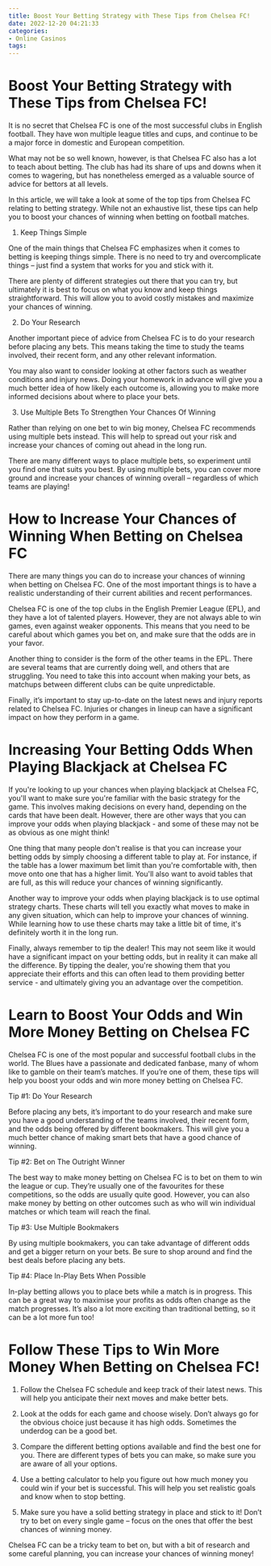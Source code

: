```yaml
---
title: Boost Your Betting Strategy with These Tips from Chelsea FC!
date: 2022-12-20 04:21:33
categories:
- Online Casinos
tags:
---
```



#  Boost Your Betting Strategy with These Tips from Chelsea FC!

It is no secret that Chelsea FC is one of the most successful clubs in English football. They have won multiple league titles and cups, and continue to be a major force in domestic and European competition.

What may not be so well known, however, is that Chelsea FC also has a lot to teach about betting. The club has had its share of ups and downs when it comes to wagering, but has nonetheless emerged as a valuable source of advice for bettors at all levels.

In this article, we will take a look at some of the top tips from Chelsea FC relating to betting strategy. While not an exhaustive list, these tips can help you to boost your chances of winning when betting on football matches.

1) Keep Things Simple

One of the main things that Chelsea FC emphasizes when it comes to betting is keeping things simple. There is no need to try and overcomplicate things – just find a system that works for you and stick with it.

There are plenty of different strategies out there that you can try, but ultimately it is best to focus on what you know and keep things straightforward. This will allow you to avoid costly mistakes and maximize your chances of winning.

2) Do Your Research

Another important piece of advice from Chelsea FC is to do your research before placing any bets. This means taking the time to study the teams involved, their recent form, and any other relevant information.

You may also want to consider looking at other factors such as weather conditions and injury news. Doing your homework in advance will give you a much better idea of how likely each outcome is, allowing you to make more informed decisions about where to place your bets.

3) Use Multiple Bets To Strengthen Your Chances Of Winning

Rather than relying on one bet to win big money, Chelsea FC recommends using multiple bets instead. This will help to spread out your risk and increase your chances of coming out ahead in the long run.

There are many different ways to place multiple bets, so experiment until you find one that suits you best. By using multiple bets, you can cover more ground and increase your chances of winning overall – regardless of which teams are playing!

#  How to Increase Your Chances of Winning When Betting on Chelsea FC 

There are many things you can do to increase your chances of winning when betting on Chelsea FC. One of the most important things is to have a realistic understanding of their current abilities and recent performances.

Chelsea FC is one of the top clubs in the English Premier League (EPL), and they have a lot of talented players. However, they are not always able to win games, even against weaker opponents. This means that you need to be careful about which games you bet on, and make sure that the odds are in your favor.

Another thing to consider is the form of the other teams in the EPL. There are several teams that are currently doing well, and others that are struggling. You need to take this into account when making your bets, as matchups between different clubs can be quite unpredictable.

Finally, it’s important to stay up-to-date on the latest news and injury reports related to Chelsea FC. Injuries or changes in lineup can have a significant impact on how they perform in a game.

#  Increasing Your Betting Odds When Playing Blackjack at Chelsea FC 

If you're looking to up your chances when playing blackjack at Chelsea FC, you'll want to make sure you're familiar with the basic strategy for the game. This involves making decisions on every hand, depending on the cards that have been dealt. However, there are other ways that you can improve your odds when playing blackjack - and some of these may not be as obvious as one might think!

One thing that many people don't realise is that you can increase your betting odds by simply choosing a different table to play at. For instance, if the table has a lower maximum bet limit than you're comfortable with, then move onto one that has a higher limit. You'll also want to avoid tables that are full, as this will reduce your chances of winning significantly.

Another way to improve your odds when playing blackjack is to use optimal strategy charts. These charts will tell you exactly what moves to make in any given situation, which can help to improve your chances of winning. While learning how to use these charts may take a little bit of time, it's definitely worth it in the long run.

Finally, always remember to tip the dealer! This may not seem like it would have a significant impact on your betting odds, but in reality it can make all the difference. By tipping the dealer, you're showing them that you appreciate their efforts and this can often lead to them providing better service - and ultimately giving you an advantage over the competition.

#  Learn to Boost Your Odds and Win More Money Betting on Chelsea FC 

Chelsea FC is one of the most popular and successful football clubs in the world. The Blues have a passionate and dedicated fanbase, many of whom like to gamble on their team’s matches. If you’re one of them, these tips will help you boost your odds and win more money betting on Chelsea FC.

Tip #1: Do Your Research

Before placing any bets, it’s important to do your research and make sure you have a good understanding of the teams involved, their recent form, and the odds being offered by different bookmakers. This will give you a much better chance of making smart bets that have a good chance of winning.

Tip #2: Bet on The Outright Winner

The best way to make money betting on Chelsea FC is to bet on them to win the league or cup. They’re usually one of the favourites for these competitions, so the odds are usually quite good. However, you can also make money by betting on other outcomes such as who will win individual matches or which team will reach the final.

Tip #3: Use Multiple Bookmakers

By using multiple bookmakers, you can take advantage of different odds and get a bigger return on your bets. Be sure to shop around and find the best deals before placing any bets.

Tip #4: Place In-Play Bets When Possible

In-play betting allows you to place bets while a match is in progress. This can be a great way to maximise your profits as odds often change as the match progresses. It’s also a lot more exciting than traditional betting, so it can be a lot more fun too!

#  Follow These Tips to Win More Money When Betting on Chelsea FC!

1. Follow the Chelsea FC schedule and keep track of their latest news. This will help you anticipate their next moves and make better bets.

2. Look at the odds for each game and choose wisely. Don’t always go for the obvious choice just because it has high odds. Sometimes the underdog can be a good bet.

3. Compare the different betting options available and find the best one for you. There are different types of bets you can make, so make sure you are aware of all your options.

4. Use a betting calculator to help you figure out how much money you could win if your bet is successful. This will help you set realistic goals and know when to stop betting.

5. Make sure you have a solid betting strategy in place and stick to it! Don’t try to bet on every single game – focus on the ones that offer the best chances of winning money.

Chelsea FC can be a tricky team to bet on, but with a bit of research and some careful planning, you can increase your chances of winning money!